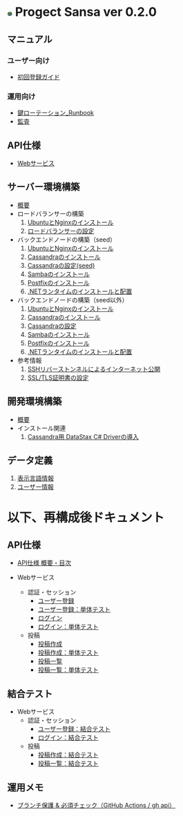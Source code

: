 # <img src="ロゴマーク/Sansa2023.png" width="2.3%"> Progect Sansa ver 0.2.0

## マニュアル
### ユーザー向け
- [初回登録ガイド](マニュアル/ユーザー向け/初回登録ガイド.md)

### 運用向け
- [鍵ローテーション_Runbook](マニュアル/運用向け/鍵ローテーション_Runbook.md)
- [監査](マニュアル/運用向け/監査.md)

## API仕様
- [Webサービス](API仕様/Webサービス・目次.md)


## サーバー環境構築
- [概要](サーバー環境構築/概要.md)
- ロードバランサーの構築
   1. [UbuntuとNginxのインストール](サーバー環境構築/UbuntuとNginxのインストール.md)
   1. [ロードバランサーの設定](サーバー環境構築/ロードバランサーの設定.md) 
- バックエンドノードの構築（seed）
   1. [UbuntuとNginxのインストール](サーバー環境構築/UbuntuとNginxのインストール.md)
   1. [Cassandraのインストール](サーバー環境構築/Cassandraのインストール.md)
   1. [Cassandraの設定(seed)](サーバー環境構築/Cassandraの設定(seed).md)
   1. [Sambaのインストール](サーバー環境構築/Sambaのインストール.md)
   1. [Postfixのインストール](サーバー環境構築/Postfixのインストール.md)
   1. [.NETランタイムのインストールと配置](サーバー環境構築/.NETランタイムのインストールと配置.md)
- バックエンドノードの構築（seed以外）
   1. [UbuntuとNginxのインストール](サーバー環境構築/UbuntuとNginxのインストール.md)
   1. [Cassandraのインストール](サーバー環境構築/Cassandraのインストール.md)
   1. [Cassandraの設定](サーバー環境構築/Cassandraの設定.md)
   1. [Sambaのインストール](サーバー環境構築/Sambaのインストール.md)
   1. [Postfixのインストール](サーバー環境構築/Postfixのインストール.md)
   1. [.NETランタイムのインストールと配置](サーバー環境構築/.NETランタイムのインストールと配置.md)
- 参考情報
   1. [SSHリバーストンネルによるインターネット公開](サーバー環境構築/SSHリバーストンネルによるインターネット公開.md)
   1. [SSL/TLS証明書の設定](サーバー環境構築/SSL-TLS証明書の設定.md)

## 開発環境構築
- [概要](サーバー開発環境構築/概要.md)
- インストール関連
   1. [Cassandra用 DataStax C# Driverの導入](サーバー開発環境構築/Cassandra用DataStaxCSharpDriverの導入.md)

## データ定義
   1. [表示言語情報](データ定義/表示言語情報.md)
   1. [ユーザー情報](データ定義/ユーザー情報.md)


# 以下、再構成後ドキュメント

## API仕様
- [API仕様 概要・目次](API仕様/API仕様概要・目次.md)

- Webサービス
  - 認証・セッション
    - [ユーザー登録](API仕様/Webサービス/認証・セッション/ユーザー登録.md)
    - [ユーザー登録：単体テスト](API仕様/Webサービス/認証・セッション/ユーザー登録_単体テスト内容.md)
    - [ログイン](API仕様/Webサービス/認証・セッション/ログイン.md)
    - [ログイン：単体テスト](API仕様/Webサービス/認証・セッション/ログイン_単体テスト内容.md)
  - 投稿
    - [投稿作成](API仕様/Webサービス/投稿/投稿作成.md)
    - [投稿作成：単体テスト](API仕様/Webサービス/投稿/投稿作成_単体テスト内容.md)
    - [投稿一覧](API仕様/Webサービス/投稿/投稿一覧.md)
    - [投稿一覧：単体テスト](API仕様/Webサービス/投稿/投稿一覧_単体テスト内容.md)

## 結合テスト
- Webサービス
  - 認証・セッション
    - [ユーザー登録：結合テスト](結合テスト/Webサービス/認証・セッション/ユーザー登録_結合テスト内容.md)
    - [ログイン：結合テスト](結合テスト/Webサービス/認証・セッション/ログイン_結合テスト内容.md)
  - 投稿
    - [投稿作成：結合テスト](結合テスト/Webサービス/投稿/投稿作成_結合テスト内容.md)
    - [投稿一覧：結合テスト](結合テスト/Webサービス/投稿/投稿一覧_結合テスト内容.md)

## 運用メモ
- [ブランチ保護 & 必須チェック（GitHub Actions / gh api）](運用メモ/branch_protection_memo.md)
